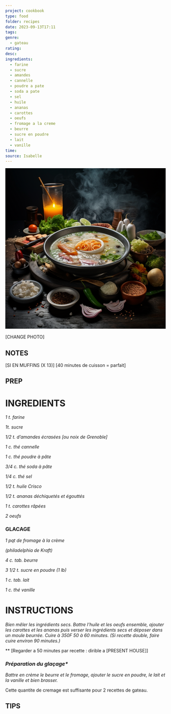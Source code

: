 ```yaml
---
project: cookbook
type: food
folder: recipes
date: 2023-09-13T17:11
tags: 
genre:
  - gateau
rating: 
desc: 
ingredients:
  - farine
  - sucre
  - amandes
  - cannelle
  - poudre a pate
  - soda a pate
  - sel
  - huile
  - ananas
  - carottes
  - oeufs
  - fromage a la creme
  - beurre
  - sucre en poudre
  - lait
  - vanille
time: 
source: Isabelle
---
```


![IMAGE](_default.png)


[CHANGE PHOTO]


## NOTES

[SI EN MUFFINS (X 13)]
[40 minutes de cuisson = parfait]

## PREP


# INGREDIENTS

_1 t. farine_

_1t. sucre_

_1/2 t. d’amandes écrasées [ou noix de Grenoble]_

_1 c. thé cannelle_

_1 c. thé poudre à pâte_

_3/4 c. thé soda à pâte_

_1/4 c. thé sel_

_1/2 t. huile Crisco_

_1/2 t. ananas déchiquetés et égouttés_

_1 t. carottes râpées_

_2 oeufs_


### GLACAGE

_1 pqt de fromage à la crème_

_(philadelphia de Kraft)_

_4 c. tab. beurre_

_3 1/2 t. sucre en poudre (1 lb)_

_1 c. tab. lait_

_1 c. thé vanille_




# INSTRUCTIONS

_Bien mêler les ingrédients secs. Battre l’huile_
_et les oeufs ensemble, ajouter les carottes et_
_les ananas puis verser les ingrédients secs et_
_déposer dans un moule beurrée. Cuire à 350F_
_50 à 60 minutes. (Si recette double, faire cuire_
_environ 90 minutes.)_

** [Regarder a 50 minutes par recette : dirible a [PRESENT HOUSE]] 
### _Préparation du glaçage*_

_Battre en crème le beurre et le fromage, ajouter_
_le sucre en poudre, le lait et la vanille et bien brasser._

Cette quantite de cremage est suffisante pour 2 recettes de gateau.



## TIPS



